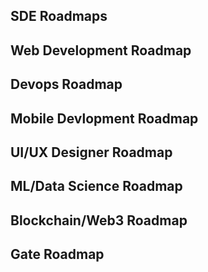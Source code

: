 ## SDE Roadmaps

## Web Development Roadmap

## Devops Roadmap

## Mobile Devlopment Roadmap

## UI/UX Designer Roadmap

## ML/Data Science Roadmap

## Blockchain/Web3 Roadmap

## Gate Roadmap
